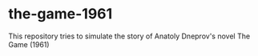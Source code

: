 # the-game-1961
This repository tries to simulate the story of Anatoly Dneprov's novel The Game (1961)
